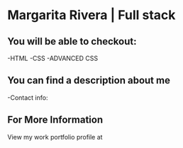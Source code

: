 # Margarita Rivera | Full stack

## You will be able to checkout:

-HTML
-CSS
-ADVANCED CSS


## You can find a description about me
-Contact info:


## For More Information
View my work portfolio profile at 
